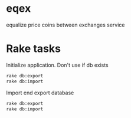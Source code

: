 # eqex
equalize price coins between exchanges service

# Rake tasks
Initialize application. Don't use if db exists
```bash
rake db:export
rake db:import
```

Import end export database
```bash
rake db:export
rake db:import
```
